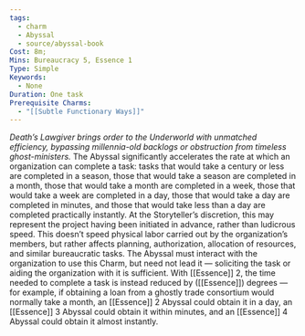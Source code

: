 ```yaml
---
tags:
  - charm
  - Abyssal
  - source/abyssal-book
Cost: 8m; 
Mins: Bureaucracy 5, Essence 1
Type: Simple
Keywords:
  - None
Duration: One task
Prerequisite Charms:
  - "[[Subtle Functionary Ways]]"
---
```

*Death’s Lawgiver brings order to the Underworld with unmatched efficiency, bypassing millennia-old backlogs or obstruction from timeless ghost-ministers.*
The Abyssal significantly accelerates the rate at which an organization can complete a task: tasks that would take a century or less are completed in a season, those that would take a season are completed in a month, those that would take a month are completed in a week, those that would take a week are completed in a day, those that would take a day are completed in minutes, and those that would take less than a day are completed practically instantly. At the Storyteller’s discretion, this may represent the project having been initiated in advance, rather than ludicrous speed.
This doesn’t speed physical labor carried out by the organization’s members, but rather affects planning, authorization, allocation of resources, and similar bureaucratic tasks. The Abyssal must interact with the organization to use this Charm, but need not lead it — soliciting the task or aiding the organization with it is sufficient.
With [[Essence]] 2, the time needed to complete a task is instead reduced by ([[Essence]]) degrees — for example, if obtaining a loan from a ghostly trade consortium would normally take a month, an [[Essence]] 2 Abyssal could obtain it in a day, an [[Essence]] 3 Abyssal could obtain it within minutes, and an [[Essence]] 4 Abyssal could obtain it almost instantly.